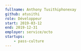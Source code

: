 ```yaml
---
fullname: Anthony Tusithiphonexay
github: atusithi
role: Développeur
start: 2019-03-12
end: 2019-12-31
employer: service/octo
startups:
    - pass-culture
---
```

